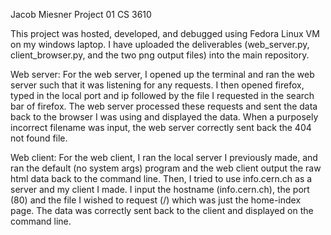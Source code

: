 Jacob Miesner
Project 01
CS 3610

This project was hosted, developed, and debugged using Fedora Linux VM on my windows 
laptop. I have uploaded the deliverables (web_server.py, client_browser.py, and the 
two png output files) into the main repository.

Web server:
For the web server, I opened up the terminal and ran the web server such that 
it was listening for any requests. I then opened firefox, typed in the local port and ip 
followed by the file I requested in the search bar of firefox. The web server processed 
these requests and sent the data back to the browser I was using and displayed the data.
When a purposely incorrect filename was input, the web server correctly sent back the 404 
not found file.

Web client:
For the web client, I ran the local server I previously made, and ran the default (no
 system args) program and the web client output the raw html data back to the command 
line. Then, I tried to use info.cern.ch as a server and my client I made. I input the 
hostname (info.cern.ch), the port (80) and the file I wished to request (/) which was 
just the home-index page. The data was correctly sent back to the client and displayed 
on the command line.


